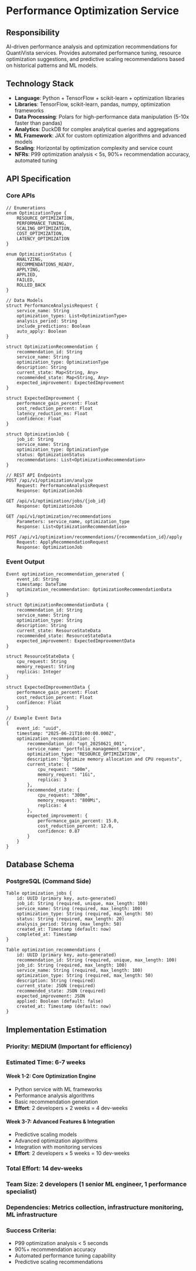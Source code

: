 # Performance Optimization Service

## Responsibility
AI-driven performance analysis and optimization recommendations for QuantiVista services. Provides automated performance tuning, resource optimization suggestions, and predictive scaling recommendations based on historical patterns and ML models.

## Technology Stack
- **Language**: Python + TensorFlow + scikit-learn + optimization libraries
- **Libraries**: TensorFlow, scikit-learn, pandas, numpy, optimization frameworks
- **Data Processing**: Polars for high-performance data manipulation (5-10x faster than pandas)
- **Analytics**: DuckDB for complex analytical queries and aggregations
- **ML Framework**: JAX for custom optimization algorithms and advanced models
- **Scaling**: Horizontal by optimization complexity and service count
- **NFRs**: P99 optimization analysis < 5s, 90%+ recommendation accuracy, automated tuning

## API Specification

### Core APIs
```pseudo
// Enumerations
enum OptimizationType {
    RESOURCE_OPTIMIZATION,
    PERFORMANCE_TUNING,
    SCALING_OPTIMIZATION,
    COST_OPTIMIZATION,
    LATENCY_OPTIMIZATION
}

enum OptimizationStatus {
    ANALYZING,
    RECOMMENDATIONS_READY,
    APPLYING,
    APPLIED,
    FAILED,
    ROLLED_BACK
}

// Data Models
struct PerformanceAnalysisRequest {
    service_name: String
    optimization_types: List<OptimizationType>
    analysis_period: String
    include_predictions: Boolean
    auto_apply: Boolean
}

struct OptimizationRecommendation {
    recommendation_id: String
    service_name: String
    optimization_type: OptimizationType
    description: String
    current_state: Map<String, Any>
    recommended_state: Map<String, Any>
    expected_improvement: ExpectedImprovement
}

struct ExpectedImprovement {
    performance_gain_percent: Float
    cost_reduction_percent: Float
    latency_reduction_ms: Float
    confidence: Float
}

struct OptimizationJob {
    job_id: String
    service_name: String
    optimization_type: OptimizationType
    status: OptimizationStatus
    recommendations: List<OptimizationRecommendation>
}

// REST API Endpoints
POST /api/v1/optimization/analyze
    Request: PerformanceAnalysisRequest
    Response: OptimizationJob

GET /api/v1/optimization/jobs/{job_id}
    Response: OptimizationJob

GET /api/v1/optimization/recommendations
    Parameters: service_name, optimization_type
    Response: List<OptimizationRecommendation>

POST /api/v1/optimization/recommendations/{recommendation_id}/apply
    Request: ApplyRecommendationRequest
    Response: OptimizationJob
```

### Event Output
```pseudo
Event optimization_recommendation_generated {
    event_id: String
    timestamp: DateTime
    optimization_recommendation: OptimizationRecommendationData
}

struct OptimizationRecommendationData {
    recommendation_id: String
    service_name: String
    optimization_type: String
    description: String
    current_state: ResourceStateData
    recommended_state: ResourceStateData
    expected_improvement: ExpectedImprovementData
}

struct ResourceStateData {
    cpu_request: String
    memory_request: String
    replicas: Integer
}

struct ExpectedImprovementData {
    performance_gain_percent: Float
    cost_reduction_percent: Float
    confidence: Float
}

// Example Event Data
{
    event_id: "uuid",
    timestamp: "2025-06-21T10:00:00.000Z",
    optimization_recommendation: {
        recommendation_id: "opt_20250621_001",
        service_name: "portfolio_management_service",
        optimization_type: "RESOURCE_OPTIMIZATION",
        description: "Optimize memory allocation and CPU requests",
        current_state: {
            cpu_request: "500m",
            memory_request: "1Gi",
            replicas: 3
        },
        recommended_state: {
            cpu_request: "300m",
            memory_request: "800Mi",
            replicas: 4
        },
        expected_improvement: {
            performance_gain_percent: 15.0,
            cost_reduction_percent: 12.0,
            confidence: 0.87
        }
    }
}
```

## Database Schema

### PostgreSQL (Command Side)
```pseudo
Table optimization_jobs {
    id: UUID (primary key, auto-generated)
    job_id: String (required, unique, max_length: 100)
    service_name: String (required, max_length: 100)
    optimization_type: String (required, max_length: 50)
    status: String (required, max_length: 20)
    analysis_period: String (max_length: 50)
    created_at: Timestamp (default: now)
    completed_at: Timestamp
}

Table optimization_recommendations {
    id: UUID (primary key, auto-generated)
    recommendation_id: String (required, unique, max_length: 100)
    job_id: String (required, max_length: 100)
    service_name: String (required, max_length: 100)
    optimization_type: String (required, max_length: 50)
    description: String (required)
    current_state: JSON (required)
    recommended_state: JSON (required)
    expected_improvement: JSON
    applied: Boolean (default: false)
    created_at: Timestamp (default: now)
}
```

## Implementation Estimation

### Priority: **MEDIUM** (Important for efficiency)
### Estimated Time: **6-7 weeks**

#### Week 1-2: Core Optimization Engine
- Python service with ML frameworks
- Performance analysis algorithms
- Basic recommendation generation
- **Effort**: 2 developers × 2 weeks = 4 dev-weeks

#### Week 3-7: Advanced Features & Integration
- Predictive scaling models
- Advanced optimization algorithms
- Integration with monitoring services
- **Effort**: 2 developers × 5 weeks = 10 dev-weeks

### Total Effort: **14 dev-weeks**
### Team Size: **2 developers** (1 senior ML engineer, 1 performance specialist)
### Dependencies: Metrics collection, infrastructure monitoring, ML infrastructure

### Success Criteria:
- P99 optimization analysis < 5 seconds
- 90%+ recommendation accuracy
- Automated performance tuning capability
- Predictive scaling recommendations
